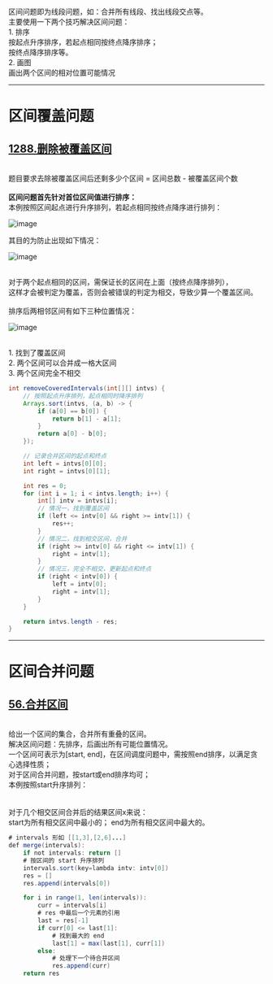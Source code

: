 </br>区间问题即为线段问题，如：合并所有线段、找出线段交点等。
</br>主要使用一下两个技巧解决区间问题：
</br>1. 排序
</br>按起点升序排序，若起点相同按终点降序排序；
</br>按终点降序排序等。
</br>2. 画图
</br>画出两个区间的相对位置可能情况

---

# 区间覆盖问题

## [1288.删除被覆盖区间](https://leetcode.cn/problems/remove-covered-intervals/)

</br>题目要求去除被覆盖区间后还剩多少个区间 = 区间总数 - 被覆盖区间个数
</br>
</br>**区间问题首先针对首位区间值进行排序：**
</br>本例按照区间起点进行升序排列，若起点相同按终点降序进行排列：

![image](https://user-images.githubusercontent.com/41592973/207785786-2090710f-75f1-441b-8192-0f4c25ccb14e.png)


其目的为防止出现如下情况：

![image](https://user-images.githubusercontent.com/41592973/207785569-edb12909-76dc-4db0-bfa0-c19c60a9e914.png)


</br>对于两个起点相同的区间，需保证长的区间在上面（按终点降序排列），
</br>这样才会被判定为覆盖，否则会被错误的判定为相交，导致少算一个覆盖区间。
</br>
</br>排序后两相邻区间有如下三种位置情况：

![image](https://user-images.githubusercontent.com/41592973/207785618-d71bb409-3b56-4b7a-a13a-bebe49790394.png)


</br>1. 找到了覆盖区间
</br>2. 两个区间可以合并成一格大区间
</br>3. 两个区间完全不相交

```java
int removeCoveredIntervals(int[][] intvs) {
    // 按照起点升序排列，起点相同时降序排列
    Arrays.sort(intvs, (a, b) -> {
        if (a[0] == b[0]) {
            return b[1] - a[1];
        }
        return a[0] - b[0]; 
    });

    // 记录合并区间的起点和终点
    int left = intvs[0][0];
    int right = intvs[0][1];

    int res = 0;
    for (int i = 1; i < intvs.length; i++) {
        int[] intv = intvs[i];
        // 情况一，找到覆盖区间
        if (left <= intv[0] && right >= intv[1]) {
            res++;
        }
        // 情况二，找到相交区间，合并
        if (right >= intv[0] && right <= intv[1]) {
            right = intv[1];
        }
        // 情况三，完全不相交，更新起点和终点
        if (right < intv[0]) {
            left = intv[0];
            right = intv[1];
        }
    }

    return intvs.length - res;
}
```

---

# 区间合并问题

## [56.合并区间](https://leetcode.cn/problems/merge-intervals/)

</br>给出一个区间的集合，合并所有重叠的区间。
</br>解决区间问题：先排序，后画出所有可能位置情况。
</br>一个区间可表示为[start, end]，在区间调度问题中，需按照end排序，以满足贪心选择性质；
</br>对于区间合并问题，按start或end排序均可；
</br>本例按照start升序排列：
</br>
</br>
</br>对于几个相交区间合并后的结果区间x来说：
</br>start为所有相交区间中最小的； end为所有相交区间中最大的。

```java
# intervals 形如 [[1,3],[2,6]...]
def merge(intervals):
    if not intervals: return []
    # 按区间的 start 升序排列
    intervals.sort(key=lambda intv: intv[0])
    res = []
    res.append(intervals[0])

    for i in range(1, len(intervals)):
        curr = intervals[i]
        # res 中最后一个元素的引用
        last = res[-1]
        if curr[0] <= last[1]:
            # 找到最大的 end
            last[1] = max(last[1], curr[1])
        else:
            # 处理下一个待合并区间
            res.append(curr)
    return res

```
